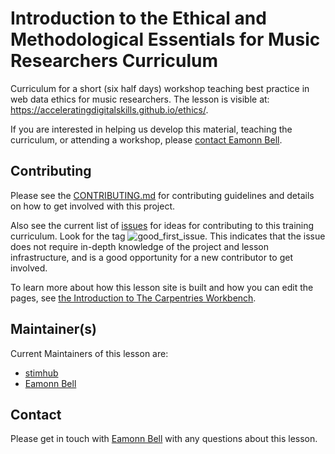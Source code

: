 # Introduction to the Ethical and Methodological Essentials for Music Researchers Curriculum

Curriculum for a short (six half days) workshop teaching best practice in web data ethics for music researchers. The lesson is visible at: https://acceleratingdigitalskills.github.io/ethics/.

If you are interested in helping us develop this material, teaching the curriculum, or attending a workshop, please [contact Eamonn Bell](mailto:eamonn.bell@durham.ac.uk).

## Contributing
Please see the [CONTRIBUTING.md](CONTRIBUTING.md) for contributing guidelines and details on how to get involved with this project.

Also see the current list of [issues](https://github.com/acceleratingdigitalskills/cli-and-web-for-music/issues)
for ideas for contributing to this training curriculum. Look for the tag ![good_first_issue](https://img.shields.io/badge/-good%20first%20issue-gold.svg).
This indicates that the issue does not require in-depth knowledge of the project and lesson infrastructure, and is a good opportunity for a new contributor to get involved.

To learn more about how this lesson site is built and how you can edit the pages, see [the Introduction to The Carpentries Workbench][sandpaper-docs].

## Maintainer(s)
Current Maintainers of this lesson are:

* [stimhub](https://github.com/stimhub)
* [Eamonn Bell](eamonn.bell@durham.ac.uk)

## Contact
Please get in touch with [Eamonn Bell](eamonn.bell@durham.ac.uk) with any questions about this lesson.

[sandpaper-docs]: https://carpentries.github.io/sandpaper-docs/
